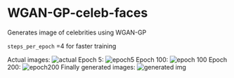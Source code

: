 # WGAN-GP-celeb-faces
Generates image of celebrities using WGAN-GP

 `steps_per_epoch` =4 for faster training
 
Actual images:
![actual](https://github.com/Zardian18/WGAN-GP-celeb-faces/assets/106113538/9af5a70f-09d1-4a76-9fda-cd2ab0abc5d7)
Epoch 5:
![epoch5](https://github.com/Zardian18/WGAN-GP-celeb-faces/assets/106113538/862c0f39-4620-452f-8a9b-77ba4bc8957e)
Epoch 100:
![epoch 100](https://github.com/Zardian18/WGAN-GP-celeb-faces/assets/106113538/259b7582-436e-4cb5-933b-4cfe8bd53ed4)
Epoch 200:
![epoch200](https://github.com/Zardian18/WGAN-GP-celeb-faces/assets/106113538/fa280caa-0dd2-4044-824c-6a6b900f2d18)
Finally generated images:
![generated img](https://github.com/Zardian18/WGAN-GP-celeb-faces/assets/106113538/a45c6550-f876-4426-853f-5fc2b3b1e7c9)
